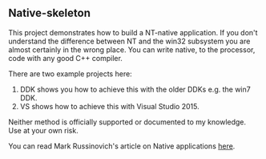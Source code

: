 
Native-skeleton
----------------

This project demonstrates how to build a NT-native application. If you
don't understand the difference between NT and the win32 subsystem you are
almost certainly in the wrong place. You can write native, to the processor,
code with any good C++ compiler.

There are two example projects here:

 1. DDK shows you how to achieve this with the older DDKs e.g. the win7 DDK.
 2. VS shows how to achieve this with Visual Studio 2015.

Neither method is officially supported or documented to my knowledge.
Use at your own risk.

You can read Mark Russinovich's article on Native applications
[here][mr-native].

   [mr-native]: https://technet.microsoft.com/en-us/sysinternals/bb897447.aspx

